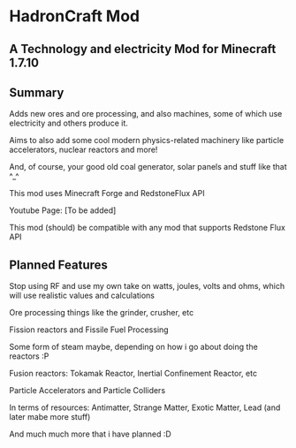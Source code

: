 HadronCraft Mod
=================
A Technology and electricity Mod for Minecraft 1.7.10
-----------------------------------------------------

Summary
-------

Adds new ores and ore processing, and also machines, some of which use electricity and others produce it.

Aims to also add some cool modern physics-related machinery like particle accelerators, nuclear reactors and more!

And, of course, your good old coal generator, solar panels and stuff like that ^_^

This mod uses Minecraft Forge and RedstoneFlux API

Youtube Page: [To be added]

This mod (should) be compatible with any mod that supports Redstone Flux API

Planned Features
----------------

Stop using RF and use my own take on watts, joules, volts and ohms, which will use realistic values and calculations

Ore processing things like the grinder, crusher, etc

Fission reactors and Fissile Fuel Processing

Some form of steam maybe, depending on how i go about doing the reactors :P

Fusion reactors: Tokamak Reactor, Inertial Confinement Reactor, etc

Particle Accelerators and Particle Colliders

In terms of resources: Antimatter, Strange Matter, Exotic Matter, Lead (and later mabe more stuff)

And much much more that i have planned :D
